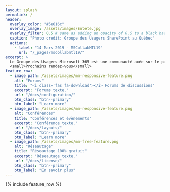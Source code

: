 ```yaml
---
layout: splash
permalink: /
header:
  overlay_color: "#5e616c"
  overlay_image: /assets/images/Entete.jpg
  overlay_filter: 0.5 # same as adding an opacity of 0.5 to a black background
  caption: "Photo credit: Groupe des Usagers SharePoint au Québec"
  actions:
    - label: "14 Mars 2019 - MSCollabMTL19"
      url: "/_pages/mscollabmtl19/"
excerpt: >
  Le Groupe des Usagers Microsoft 365 est une communauté axée sur le partage des connaissances et des usages des offres Microsoft 365 et Office 365 de Microsoft.<br />
  <small>Prochains rendez-vous</small>
feature_row:
  - image_path: /assets/images/mm-responsive-feature.png
    alt: "Forums"
    title: "<i class='fas fa-download'></i> Forums de discussions"
    excerpt: "Forums texte."
    url: "/docs/configuration/"
    btn_class: "btn--primary"
    btn_label: "Learn more"
  - image_path: /assets/images/mm-responsive-feature.png
    alt: "Conférences"
    title: "Conférences et évènements"
    excerpt: "Conférence texte."
    url: "/docs/layouts/"
    btn_class: "btn--primary"
    btn_label: "Learn more"
  - image_path: /assets/images/mm-free-feature.png
    alt: "Réseautage"
    title: "Réseautage 100% gratuit"
    excerpt: "Réseautage texte."
    url: "/docs/license/"
    btn_class: "btn--primary"
    btn_label: "En savoir plus"      
---
```


{% include feature_row %}
